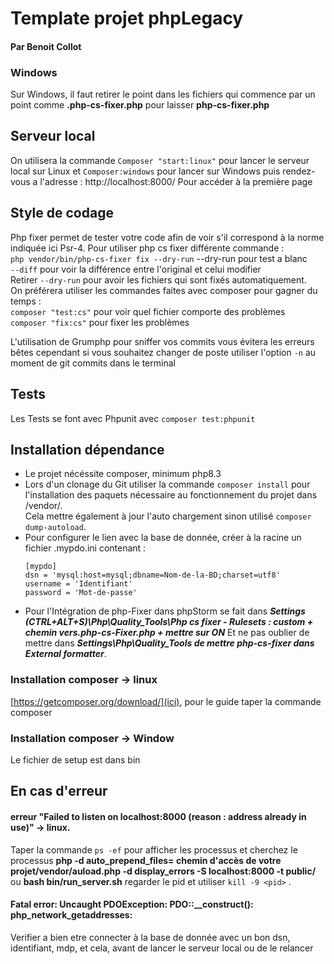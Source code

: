 # Template projet phpLegacy
#### Par Benoit Collot

### Windows

Sur Windows, il faut retirer le point dans les fichiers qui commence par un point comme **.php-cs-fixer.php** pour laisser
**php-cs-fixer.php**

## Serveur local

On utilisera la commande ```Composer "start:linux"``` pour lancer le serveur local 
sur Linux et ```Composer:windows``` pour lancer sur Windows
puis rendez-vous a l'adresse : http://localhost:8000/ Pour accéder à la première page

## Style de codage

Php fixer permet de tester votre code afin de voir s'il correspond à la norme indiquée ici Psr-4.
Pour utiliser php cs fixer différente commande :  
```php vendor/bin/php-cs-fixer fix --dry-run``` --dry-run pour test a blanc   
```--diff``` pour voir la différence entre l'original et celui modifier  
Retirer ```--dry-run``` pour avoir les fichiers qui sont fixés automatiquement.  
On préférera utiliser les commandes faites avec composer pour gagner du temps :  
```composer "test:cs"``` pour voir quel fichier comporte des problèmes  
```composer "fix:cs"``` pour fixer les problèmes  

L'utilisation de Grumphp pour sniffer vos commits vous évitera les erreurs bêtes cependant si vous souhaitez changer de 
poste utiliser l'option `-n` au moment de git commits dans le terminal  

## Tests

Les Tests se font avec Phpunit avec ```composer test:phpunit```

## Installation dépendance  
  
* Le projet nécéssite composer, minimum php8.3 
* Lors d'un clonage du Git utiliser la commande ```composer install``` pour l'installation des paquets nécessaire au fonctionnement du projet dans /vendor/.  
Cela mettre également à jour l'auto chargement sinon utilisé ```composer dump-autoload```.  
* Pour configurer le lien avec la base de donnée, créer à la racine un fichier .mypdo.ini contenant :     
    ```
  [mypdo]  
  dsn = 'mysql:host=mysql;dbname=Nom-de-la-BD;charset=utf8'  
  username = 'Identifiant'  
  password = 'Mot-de-passe'
  ```  
* Pour l'Intégration de php-Fixer dans phpStorm se fait dans ___Settings (CTRL+ALT+S)\Php\Quality_Tools\Php cs fixer - Rulesets : custom + chemin vers.php-cs-Fixer.php + mettre sur ON___
Et ne pas oublier de mettre dans ___Settings\Php\Quality_Tools de mettre php-cs-fixer dans External formatter___.

### Installation composer -> linux
[https://getcomposer.org/download/](ici), pour le guide taper la commande composer

### Installation composer -> Window
Le fichier de setup est dans bin

## En cas d'erreur

#### erreur "Failed to listen on localhost:8000 (reason : address already in use)" -> linux.
Taper la commande ```ps -ef``` pour afficher les processus et cherchez le processus **php -d auto_prepend_files= __chemin d'accès de votre projet/vendor/auload.php__ -d display_errors -S localhost:8000 -t public/**
ou **bash bin/run_server.sh** regarder le pid et utiliser ```kill -9 <pid>``` .
#### Fatal error: Uncaught PDOException: PDO::__construct(): php_network_getaddresses: 
Verifier a bien etre connecter à la base de donnée avec un bon dsn, identifiant, mdp, et cela, avant de lancer le serveur local ou de le relancer